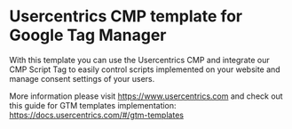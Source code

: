 # Usercentrics CMP template for Google Tag Manager
With this template you can use the Usercentrics CMP and integrate our CMP Script Tag to easily control scripts implemented on your website and manage consent settings of your users.

More information please visit https://www.usercentrics.com and check out this guide for GTM templates implementation: https://docs.usercentrics.com/#/gtm-templates